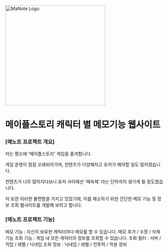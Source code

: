 <img width="316" alt="MaNote Logo" src="https://github.com/user-attachments/assets/54d2c6ac-5f80-4187-ad1e-66b157a7b6cf" />

# 메이플스토리 캐릭터 별 메모기능 웹사이트
### [메노트 프로젝트 개요]
저는 평소에 '메이플스토리' 게임을 즐겨합니다.

게임 운영이 점점 오래되어가며, 컨텐츠가 다양해지고 유저가 해야할 일도 많아졌습니다.

컨텐츠가 너무 많아지다보니 유저 사이에선 '메숙제' 라는 단어까지 생기게 될 정도였습니다.

저 또한 이러한 불편함을 가지고 있었기에, 이를 해소하기 위한 간단한 메모 기능 및 정보 조회 웹사이트를 개발해 보려고 합니다.

### [메노트 프로젝트 기능]
메모 기능 : 자신이 보유한 캐릭터마다 메모를 할 수 있습니다.
메모 추가 / 수정 / 삭제 기능
조회 기능 : 게임 내 모든 캐릭터의 정보를 조회할 수 있습니다.
조회 필터 : 서버 / 직업 / 레벨 / 닉네임
조회 정보 : 닉네임 / 레벨 / 전투력 / 착용 장비
